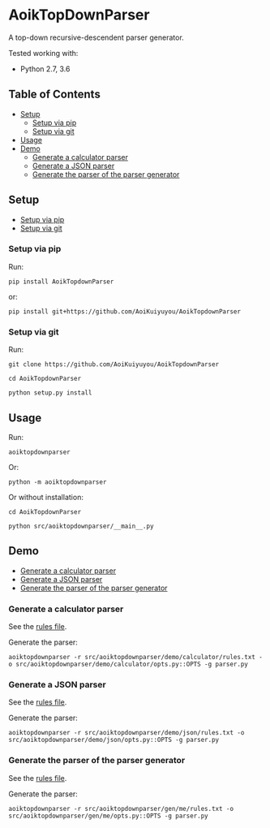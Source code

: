 # AoikTopDownParser
A top-down recursive-descendent parser generator.

Tested working with:
- Python 2.7, 3.6

## Table of Contents
- [Setup](#setup)
  - [Setup via pip](#setup-via-pip)
  - [Setup via git](#setup-via-git)
- [Usage](#usage)
- [Demo](#demo)
  - [Generate a calculator parser](#generate-a-calculator-parser)
  - [Generate a JSON parser](#generate-a-json-parser)
  - [Generate the parser of the parser generator](#generate-the-parser-of-the-parser-generator)

## Setup
- [Setup via pip](#setup-via-pip)
- [Setup via git](#setup-via-git)

### Setup via pip
Run:
```
pip install AoikTopdownParser
```
or:
```
pip install git+https://github.com/AoiKuiyuyou/AoikTopdownParser
```

### Setup via git
Run:
```
git clone https://github.com/AoiKuiyuyou/AoikTopdownParser

cd AoikTopdownParser

python setup.py install
```

## Usage
Run:
```
aoiktopdownparser
```
Or:
```
python -m aoiktopdownparser
```
Or without installation:
```
cd AoikTopdownParser

python src/aoiktopdownparser/__main__.py
```

## Demo
- [Generate a calculator parser](#generate-a-calculator-parser)
- [Generate a JSON parser](#generate-a-json-parser)
- [Generate the parser of the parser generator](#generate-the-parser-of-the-parser-generator)

### Generate a calculator parser
See the [rules file](/src/aoiktopdownparser/demo/calculator/rules.txt).

Generate the parser:
```
aoiktopdownparser -r src/aoiktopdownparser/demo/calculator/rules.txt -o src/aoiktopdownparser/demo/calculator/opts.py::OPTS -g parser.py
```

### Generate a JSON parser
See the [rules file](/src/aoiktopdownparser/demo/json/rules.txt).

Generate the parser:
```
aoiktopdownparser -r src/aoiktopdownparser/demo/json/rules.txt -o src/aoiktopdownparser/demo/json/opts.py::OPTS -g parser.py
```

### Generate the parser of the parser generator
See the [rules file](/src/aoiktopdownparser/gen/me/rules.txt).

Generate the parser:
```
aoiktopdownparser -r src/aoiktopdownparser/gen/me/rules.txt -o src/aoiktopdownparser/gen/me/opts.py::OPTS -g parser.py
```
